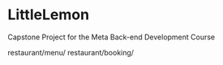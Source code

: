 # LittleLemon
Capstone Project for the Meta Back-end Development Course

restaurant/menu/
restaurant/booking/

